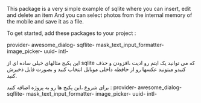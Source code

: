 This package is a very simple example of sqlite where you can insert, edit and delete an item And you can select photos from the internal memory of the mobile and save it as a file.

To get started, add these packages to your project :

provider-
awesome_dialog-
sqflite-
mask_text_input_formatter-
image_picker-
uuid-
intl-

این پکیج مثالهای خیلی ساده ای از sqlite که می توانید یک ایتم رو ادیت ،افزودن و حذف کنیدو میتونید عکسها رو از حافظه داخلی موبایل انتخاب کنید و بصورت فایل ذخیرش کنید.

برای شروع ،این پکیج ها رو به پروژه اضافه کنید : 
provider-
awesome_dialog-
sqflite-
mask_text_input_formatter-
image_picker-
uuid-
intl-
